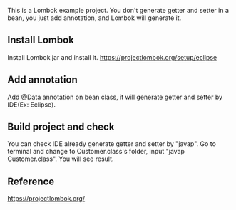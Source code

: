 This is a Lombok example project.
You don't generate getter and setter in a bean, you just add annotation, and Lombok will generate it.

## Install Lombok
Install Lombok jar and install it.
https://projectlombok.org/setup/eclipse

## Add annotation
Add @Data annotation on bean class, it will generate getter and setter by IDE(Ex: Eclipse).

## Build project and check
You can check IDE already generate getter and setter by "javap".
Go to terminal and change to Customer.class's folder, input "javap Customer.class".
You will see result.

## Reference
https://projectlombok.org/
